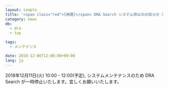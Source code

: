```yaml
---
layout: simple
title: '<span class="red">[再開]</span> DRA Search システム停止のお知らせ（12/11 10:00 - 12:00）'
category: news
db:
  - dra
  - top

tags:
  - メンテナンス

date: 2018-12-06T12:00:00+09:00
lang: ja
---
```


<p>2018年12月11日(火) 10:00 - 12:00(予定), システムメンテナンスのため DRA Search が一時停止いたします。宜しくお願いいたします。</p>
